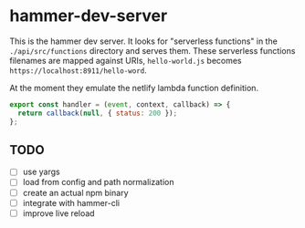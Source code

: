 # hammer-dev-server

This is the hammer dev server. It looks for "serverless functions" in the
`./api/src/functions` directory and serves them. These serverless functions filenames
are mapped against URIs, `hello-world.js` becomes `https://localhost:8911/hello-word`.

At the moment they emulate the netlify lambda function definition.

```js
export const handler = (event, context, callback) => {
  return callback(null, { status: 200 });
};
```

## TODO

- [ ] use yargs
- [ ] load from config and path normalization
- [ ] create an actual npm binary
- [ ] integrate with hammer-cli
- [ ] improve live reload
